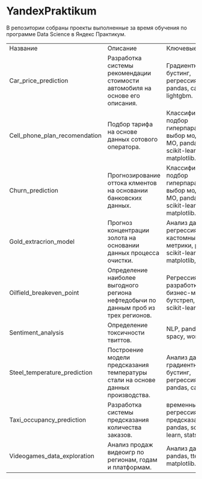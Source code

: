 # YandexPraktikum

В репозитории собраны проекты выполненные за время обучения по программе Data Science в Яндекс Практикум.

<table width=100% valign=top>
    <tr>
        <td width=25%>Название</td>
        <td>Описание</td>
        <td width=20%>Ключевые слова</td>
    </tr>
    <tr>
        <td>Car_price_prediction</td>
        <td>Разработка системы рекомендации стоимости автомобиля на основе его описания.</td>
        <td>Градиентный бустинг, регрессия, pandas, catboost, lightgbm.</td>
    </tr>
    <tr>
        <td>Cell_phone_plan_recomendation</td>
        <td>Подбор тарифа на основе данных сотового оператора.</td>
        <td>Классификация, подбор гиперпараметров, выбор модели МО, pandas, scikit-learn, matplotlib.</td>
    </tr>
    <tr>
        <td>Churn_prediction</td>
        <td>Прогнозирование оттока клментов на основании банковских данных.</td>
        <td>Классификация, подбор гиперпараметров, выбор модели МО, pandas, scikit-learn, matplotlib.</td>
    </tr>
    <tr>
        <td>Gold_extracrion_model</td>
        <td>Прогноз концентрации золота на основании данных процесса очистки.</td>
        <td>Анализ данных, регрессия, кастомные метрики, pandas, scikit-learn, matplotlib, numpy.</td>
    </tr>
    <tr>
        <td>Oilfield_breakeven_point</td>
        <td>Определение наиболее выгодного региона нефтедобычи по данным проб из трех регионов.</td>
        <td>Регрессия, разработка бизнес-модели, бутстреп, pandas, scikit-learn.</td>
    </tr>
    <tr>
        <td>Sentiment_analysis</td>
        <td>Определение токсичности твиттов.</td>
        <td>NLP, pandas, nltk, spacy, wordcloud.</td>
    </tr>
    <tr>
        <td>Steel_temperature_prediction</td>
        <td>Построение модели предсказания температуры стали на основе данных производства.</td>
        <td>Анализ данных, градиентный бустинг, регрессия, pandas, catboost.</td>
    </tr>
    <tr>
        <td>Taxi_occupancy_prediction</td>
        <td>Разработка системы предсказания количества заказов.</td>
        <td>временные ряды, регрессия, предсказания, pandas, scikit-learn, statsmodels.</td>
    </tr>
    <tr>
        <td>Videogames_data_exploration</td>
        <td>Анализ продаж видеоигр по регионам, годам и платформам.</td>
        <td>Анализ данных, pandas, ttest, matplotlib.</td>
    </tr>
</table>


